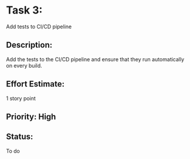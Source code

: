 # Task 3: 
Add tests to CI/CD pipeline

## Description:
Add the tests to the CI/CD pipeline and ensure that they run automatically on every build.

## Effort Estimate: 
1 story point

## Priority: High

## Status: 
To do
